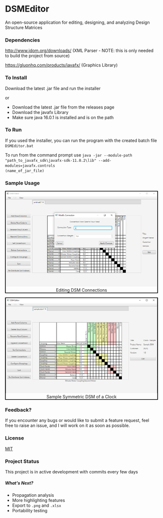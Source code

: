 # DSMEditor
An open-source application for editing, designing, and analyzing Design Structure Matrices
### Dependencies
<http://www.jdom.org/downloads/> (XML Parser - NOTE: this is only needed to build the project from source)

<https://gluonhq.com/products/javafx/> (Graphics Library)

### To Install
Download the latest .jar file and run the installer

or
* Download the latest .jar file from the releases page
* Download the javafx Library
* Make sure java 16.0.1 is installed and is on the path

### To Run
If you used the installer, you can run the program with the created batch file <code>DSMEditor.bat</code>

To run from the command prompt use
<code>java -jar --module-path "path_to_javafx_sdk\javafx-sdk-11.0.2\lib" --add-modules=javafx.controls (name_of_jar_file)</code>

### Sample Usage
<p style="border-width: 2px; border-color: black; border-style:solid;" align="center">
  <img src="gallery/modify_connection.png" width=1000>
  Editing DSM Connections
</p>
<p style="border-width: 2px; border-color: black; border-style:solid;" align="center">
  <img src="gallery/sample.png" width=1000>
  Sample Symmetric DSM of a Clock
</p>


### Feedback?
If you encounter any bugs or would like to submit a feature request, feel free to raise an issue, and I will work on it as soon as possible.

### License
[MIT](https://opensource.org/licenses/MIT)

### Project Status
This project is in active development with commits every few days
##### What's Next?
* Propagation analysis
* More highlighting features
* Export to <code>.png</code> and <code>.xlsx</code>
* Portability testing
